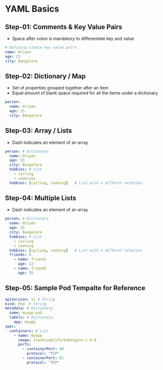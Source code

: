 # YAML Basics

## Step-01: Comments & Key Value Pairs
- Space after colon is mandatory to differentiate key and value
```yml
# Defining simple key value pairs
name: Hriyen
age: 23
city: Bangalore
```

## Step-02: Dictionary / Map
- Set of properties grouped together after an item
- Equal amount of blank space required for all the items under a dictionary
```yml
person:
  name: Hriyen
  age: 23
  city: Bangalore
```

## Step-03: Array / Lists
- Dash indicates an element of an array
```yml
person: # Dictionary
  name: Hriyen
  age: 23
  city: Bangalore
  hobbies: # List  
    - cycling
    - cookines
  hobbies: [cycling, cooking]   # List with a differnt notation  
```  

## Step-04: Multiple Lists
- Dash indicates an element of an array
```yml
person: # Dictionary
  name: Hriyen
  age: 23
  city: Bangalore
  hobbies: # List  
    - cycling
    - cooking
  hobbies: [cycling, cooking]   # List with a differnt notation  
  friends: # 
    - name: friend1
      age: 22
    - name: friend2
      age: 25            
```  


## Step-05: Sample Pod Tempalte for Reference
```yml
apiVersion: v1 # String
kind: Pod  # String
metadata: # Dictionary
  name: myapp-pod
  labels: # Dictionary 
    app: myapp         
spec:
  containers: # List
    - name: myapp
      image: stacksimplify/kubenginx:1.0.0
      ports:
        - containerPort: 80
          protocol: "TCP"
        - containerPort: 81
          protocol: "TCP"
```




